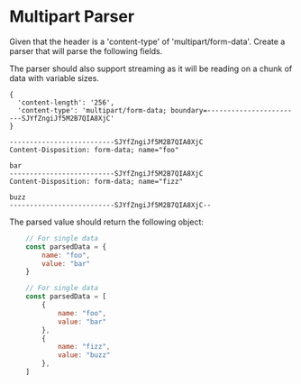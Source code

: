 # Multipart Parser

Given that the header is a 'content-type' of 'multipart/form-data'.
Create a parser that will parse the following fields.

The parser should also support streaming as it will be reading on
a chunk of data with variable sizes.

```
{
  'content-length': '256',
  'content-type': 'multipart/form-data; boundary=------------------------SJYfZngiJf5M2B7QIA8XjC'
}

--------------------------SJYfZngiJf5M2B7QIA8XjC
Content-Disposition: form-data; name="foo"

bar
--------------------------SJYfZngiJf5M2B7QIA8XjC
Content-Disposition: form-data; name="fizz"

buzz
--------------------------SJYfZngiJf5M2B7QIA8XjC--

```

The parsed value should return the following object:

```js
    // For single data
    const parsedData = {
        name: "foo",
        value: "bar"
    }

    // For single data
    const parsedData = [
        {
            name: "foo",
            value: "bar"
        },
        {
            name: "fizz",
            value: "buzz"
        },
    ]
```
